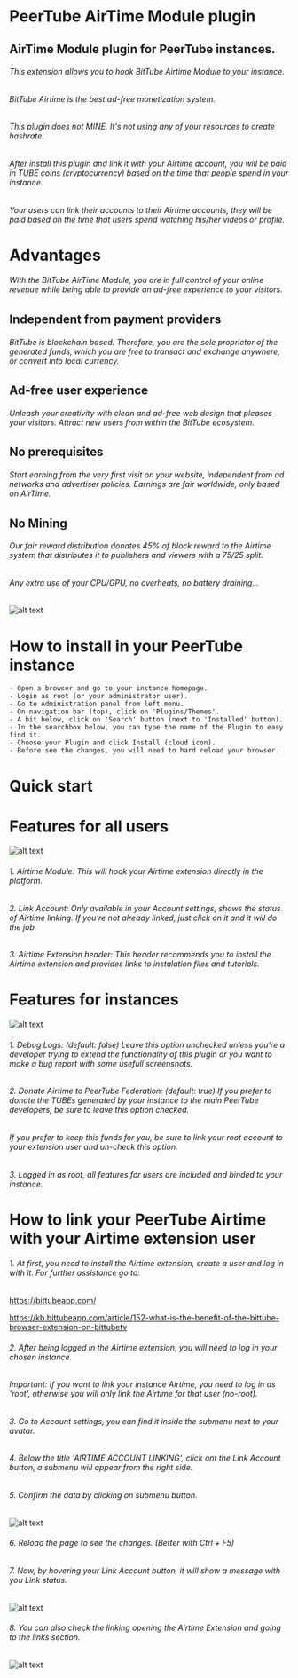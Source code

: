 # PeerTube AirTime Module plugin

## AirTime Module plugin for PeerTube instances.

######    This extension allows you to hook BitTube Airtime Module to your instance.
######    BitTube Airtime is the best ad-free monetization system.
######    This plugin does not MINE. It's not using any of your resources to create hashrate.
######    After install this plugin and link it with your Airtime account, you will be paid in TUBE coins (cryptocurrency) based on the time that people spend in your instance. 
######    Your users can link their accounts to their Airtime accounts, they will be paid based on the time that users spend watching his/her videos or profile.

# Advantages
######    With the BitTube AirTime Module, you are in full control of your online revenue while being able to provide an ad-free experience to your visitors.

##   Independent from payment providers
######    BitTube is blockchain based. Therefore, you are the sole proprietor of the generated funds, which you are free to transact and exchange anywhere, or convert into local currency. 

##   Ad-free user experience
######    Unleash your creativity with clean and ad-free web design that pleases your visitors. Attract new users from within the BitTube ecosystem.

##   No prerequisites
######    Start earning from the very first visit on your website, independent from ad networks and advertiser policies. Earnings are fair worldwide, only based on AirTime.

##   No Mining
######    Our fair reward distribution donates 45% of block reward to the Airtime system that distributes it to publishers and viewers with a 75/25 split.
 ######   Any extra use of your CPU/GPU, no overheats, no battery draining...
![alt text](https://bittube.app/assets/images/block-reward-distribution.png)


# How to install in your PeerTube instance

    - Open a browser and go to your instance homepage. 
    - Login as root (or your administrator user).
    - Go to Administration panel from left menu.
    - On navigation bar (top), click on 'Plugins/Themes'.
    - A bit below, click on 'Search' button (next to 'Installed' button).
    - In the searchbox below, you can type the name of the Plugin to easy find it.
    - Choose your Plugin and click Install (cloud icon).
    - Before see the changes, you will need to hard reload your browser.

# Quick start



# Features for all users
![alt text](https://raw.githubusercontent.com/ipbc-dev/peertube-plugin-airtime-module/master/public/images/screenshot1.jpg)

######    1. Airtime Module: This will hook your Airtime extension directly in the platform.
######    2. Link Account: Only available in your Account settings, shows the status of Airtime linking. If you're not already linked, just click on it and it will do the job.
######    3. Airtime Extension header: This header recommends you to install the Airtime extension and provides links to instalation files and tutorials.

# Features for instances
![alt text](https://raw.githubusercontent.com/ipbc-dev/peertube-plugin-airtime-module/master/public/images/screenshot2.jpg)

######    1. Debug Logs: (default: false) Leave this option unchecked unless you're a developer trying to extend the functionality of this plugin or you want to make a bug report with some usefull screenshots.
######    2. Donate Airtime to PeerTube Federation: (default: true) If you prefer to donate the TUBEs generated by your instance to the main PeerTube developers, be sure to leave this option checked.
######        If you prefer to keep this funds for you, be sure to link your root account to your extension user and un-check this option.
######    3. Logged in as root, all features for users are included and binded to your instance.

# How to link your PeerTube Airtime with your Airtime extension user
######    1. At first, you need to install the Airtime extension, create a user and log in with it. For further assistance go to: 

https://bittubeapp.com/

https://kb.bittubeapp.com/article/152-what-is-the-benefit-of-the-bittube-browser-extension-on-bittubetv
    
######    2. After being logged in the Airtime extension, you will need to log in your chosen instance. 
######        Important: If you want to link your instance Airtime, you need to log in as 'root', otherwise you will only link the Airtime for that user (no-root).

######    3. Go to Account settings, you can find it inside the submenu next to your avatar.

######    4. Below the title 'AIRTIME ACCOUNT LINKING', click ont the Link Account button, a submenu will appear from the right side.

######    5. Confirm the data by clicking on submenu button.

![alt text](https://raw.githubusercontent.com/ipbc-dev/peertube-plugin-airtime-module/master/public/images/screenshot5.jpg)

######    6. Reload the page to see the changes. (Better with Ctrl + F5)

######    7. Now, by hovering your Link Account button, it will show a message with you Link status.
![alt text](https://raw.githubusercontent.com/ipbc-dev/peertube-plugin-airtime-module/master/public/images/screenshot3.jpg)

######    8. You can also check the linking opening the Airtime Extension and going to the links section.
![alt text](https://raw.githubusercontent.com/ipbc-dev/peertube-plugin-airtime-module/master/public/images/screenshot4.jpg)



